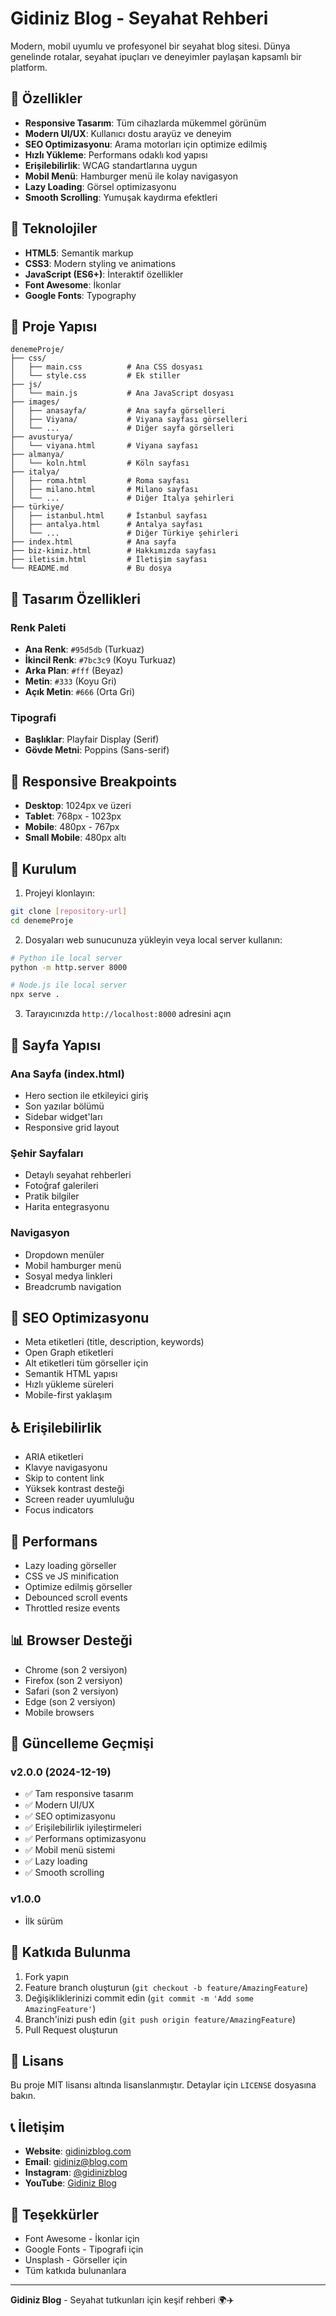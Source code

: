 # Gidiniz Blog - Seyahat Rehberi

Modern, mobil uyumlu ve profesyonel bir seyahat blog sitesi. Dünya genelinde rotalar, seyahat ipuçları ve deneyimler paylaşan kapsamlı bir platform.

## 🌟 Özellikler

- **Responsive Tasarım**: Tüm cihazlarda mükemmel görünüm
- **Modern UI/UX**: Kullanıcı dostu arayüz ve deneyim
- **SEO Optimizasyonu**: Arama motorları için optimize edilmiş
- **Hızlı Yükleme**: Performans odaklı kod yapısı
- **Erişilebilirlik**: WCAG standartlarına uygun
- **Mobil Menü**: Hamburger menü ile kolay navigasyon
- **Lazy Loading**: Görsel optimizasyonu
- **Smooth Scrolling**: Yumuşak kaydırma efektleri

## 🚀 Teknolojiler

- **HTML5**: Semantik markup
- **CSS3**: Modern styling ve animations
- **JavaScript (ES6+)**: İnteraktif özellikler
- **Font Awesome**: İkonlar
- **Google Fonts**: Typography

## 📁 Proje Yapısı

```
denemeProje/
├── css/
│   ├── main.css          # Ana CSS dosyası
│   └── style.css         # Ek stiller
├── js/
│   └── main.js           # Ana JavaScript dosyası
├── images/
│   ├── anasayfa/         # Ana sayfa görselleri
│   ├── Viyana/           # Viyana sayfası görselleri
│   └── ...               # Diğer sayfa görselleri
├── avusturya/
│   └── viyana.html       # Viyana sayfası
├── almanya/
│   └── koln.html         # Köln sayfası
├── italya/
│   ├── roma.html         # Roma sayfası
│   ├── milano.html       # Milano sayfası
│   └── ...               # Diğer İtalya şehirleri
├── türkiye/
│   ├── istanbul.html     # İstanbul sayfası
│   ├── antalya.html      # Antalya sayfası
│   └── ...               # Diğer Türkiye şehirleri
├── index.html            # Ana sayfa
├── biz-kimiz.html        # Hakkımızda sayfası
├── iletisim.html         # İletişim sayfası
└── README.md             # Bu dosya
```

## 🎨 Tasarım Özellikleri

### Renk Paleti
- **Ana Renk**: `#95d5db` (Turkuaz)
- **İkincil Renk**: `#7bc3c9` (Koyu Turkuaz)
- **Arka Plan**: `#fff` (Beyaz)
- **Metin**: `#333` (Koyu Gri)
- **Açık Metin**: `#666` (Orta Gri)

### Tipografi
- **Başlıklar**: Playfair Display (Serif)
- **Gövde Metni**: Poppins (Sans-serif)

## 📱 Responsive Breakpoints

- **Desktop**: 1024px ve üzeri
- **Tablet**: 768px - 1023px
- **Mobile**: 480px - 767px
- **Small Mobile**: 480px altı

## 🔧 Kurulum

1. Projeyi klonlayın:
```bash
git clone [repository-url]
cd denemeProje
```

2. Dosyaları web sunucunuza yükleyin veya local server kullanın:
```bash
# Python ile local server
python -m http.server 8000

# Node.js ile local server
npx serve .
```

3. Tarayıcınızda `http://localhost:8000` adresini açın

## 📝 Sayfa Yapısı

### Ana Sayfa (index.html)
- Hero section ile etkileyici giriş
- Son yazılar bölümü
- Sidebar widget'ları
- Responsive grid layout

### Şehir Sayfaları
- Detaylı seyahat rehberleri
- Fotoğraf galerileri
- Pratik bilgiler
- Harita entegrasyonu

### Navigasyon
- Dropdown menüler
- Mobil hamburger menü
- Sosyal medya linkleri
- Breadcrumb navigation

## 🎯 SEO Optimizasyonu

- Meta etiketleri (title, description, keywords)
- Open Graph etiketleri
- Alt etiketleri tüm görseller için
- Semantik HTML yapısı
- Hızlı yükleme süreleri
- Mobile-first yaklaşım

## ♿ Erişilebilirlik

- ARIA etiketleri
- Klavye navigasyonu
- Skip to content link
- Yüksek kontrast desteği
- Screen reader uyumluluğu
- Focus indicators

## 🚀 Performans

- Lazy loading görseller
- CSS ve JS minification
- Optimize edilmiş görseller
- Debounced scroll events
- Throttled resize events

## 📊 Browser Desteği

- Chrome (son 2 versiyon)
- Firefox (son 2 versiyon)
- Safari (son 2 versiyon)
- Edge (son 2 versiyon)
- Mobile browsers

## 🔄 Güncelleme Geçmişi

### v2.0.0 (2024-12-19)
- ✅ Tam responsive tasarım
- ✅ Modern UI/UX
- ✅ SEO optimizasyonu
- ✅ Erişilebilirlik iyileştirmeleri
- ✅ Performans optimizasyonu
- ✅ Mobil menü sistemi
- ✅ Lazy loading
- ✅ Smooth scrolling

### v1.0.0
- İlk sürüm

## 🤝 Katkıda Bulunma

1. Fork yapın
2. Feature branch oluşturun (`git checkout -b feature/AmazingFeature`)
3. Değişikliklerinizi commit edin (`git commit -m 'Add some AmazingFeature'`)
4. Branch'inizi push edin (`git push origin feature/AmazingFeature`)
5. Pull Request oluşturun

## 📄 Lisans

Bu proje MIT lisansı altında lisanslanmıştır. Detaylar için `LICENSE` dosyasına bakın.

## 📞 İletişim

- **Website**: [gidinizblog.com](https://gidinizblog.com)
- **Email**: gidiniz@blog.com
- **Instagram**: [@gidinizblog](https://instagram.com/gidinizblog)
- **YouTube**: [Gidiniz Blog](https://youtube.com/gidinizblog)

## 🙏 Teşekkürler

- Font Awesome - İkonlar için
- Google Fonts - Tipografi için
- Unsplash - Görseller için
- Tüm katkıda bulunanlara

---

**Gidiniz Blog** - Seyahat tutkunları için keşif rehberi 🌍✈️ 